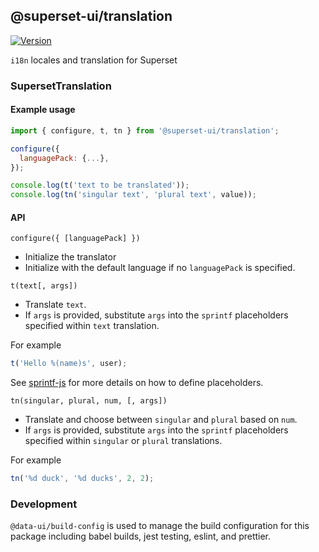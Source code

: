 ## @superset-ui/translation

[![Version](https://img.shields.io/npm/v/@superset-ui/translation.svg?style=flat)](https://img.shields.io/npm/v/@superset-ui/translation.svg?style=flat)

`i18n` locales and translation for Superset

### SupersetTranslation

#### Example usage

```js
import { configure, t, tn } from '@superset-ui/translation';

configure({
  languagePack: {...},
});

console.log(t('text to be translated'));
console.log(tn('singular text', 'plural text', value));
```

#### API

`configure({ [languagePack] })`

- Initialize the translator
- Initialize with the default language if no `languagePack` is specified.

`t(text[, args])`

- Translate `text`.
- If `args` is provided, substitute `args` into the `sprintf` placeholders specified within `text` translation.

For example

```js
t('Hello %(name)s', user);
```

See [sprintf-js](https://github.com/alexei/sprintf.js) for more details on how to define placeholders.

`tn(singular, plural, num, [, args])`

- Translate and choose between `singular` and `plural` based on `num`.
- If `args` is provided, substitute `args` into the `sprintf` placeholders specified within `singular` or `plural` translations.

For example

```js
tn('%d duck', '%d ducks', 2, 2);
```

### Development

`@data-ui/build-config` is used to manage the build configuration for this package including babel
builds, jest testing, eslint, and prettier.
